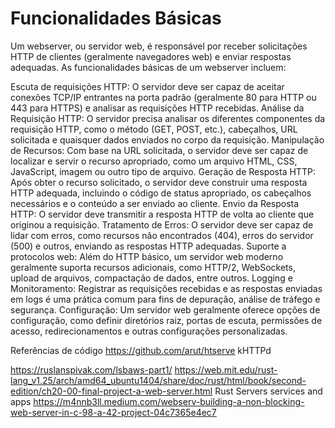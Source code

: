 


# Funcionalidades Básicas

Um webserver, ou servidor web, é responsável por receber solicitações HTTP de clientes (geralmente navegadores web) e enviar respostas adequadas. As funcionalidades básicas de um webserver incluem:

Escuta de requisições HTTP: O servidor deve ser capaz de aceitar conexões TCP/IP entrantes na porta padrão (geralmente 80 para HTTP ou 443 para HTTPS) e analisar as requisições HTTP recebidas.
Análise da Requisição HTTP: O servidor precisa analisar os diferentes componentes da requisição HTTP, como o método (GET, POST, etc.), cabeçalhos, URL solicitada e quaisquer dados enviados no corpo da requisição.
Manipulação de Recursos: Com base na URL solicitada, o servidor deve ser capaz de localizar e servir o recurso apropriado, como um arquivo HTML, CSS, JavaScript, imagem ou outro tipo de arquivo.
Geração de Resposta HTTP: Após obter o recurso solicitado, o servidor deve construir uma resposta HTTP adequada, incluindo o código de status apropriado, os cabeçalhos necessários e o conteúdo a ser enviado ao cliente.
Envio da Resposta HTTP: O servidor deve transmitir a resposta HTTP de volta ao cliente que originou a requisição.
Tratamento de Erros: O servidor deve ser capaz de lidar com erros, como recursos não encontrados (404), erros do servidor (500) e outros, enviando as respostas HTTP adequadas.
Suporte a protocolos web: Além do HTTP básico, um servidor web moderno geralmente suporta recursos adicionais, como HTTP/2, WebSockets, upload de arquivos, compactação de dados, entre outros.
Logging e Monitoramento: Registrar as requisições recebidas e as respostas enviadas em logs é uma prática comum para fins de depuração, análise de tráfego e segurança.
Configuração: Um servidor web geralmente oferece opções de configuração, como definir diretórios raiz, portas de escuta, permissões de acesso, redirecionamentos e outras configurações personalizadas.



Referências de código 
https://github.com/arut/htserve
kHTTPd 


https://ruslanspivak.com/lsbaws-part1/ 
https://web.mit.edu/rust-lang_v1.25/arch/amd64_ubuntu1404/share/doc/rust/html/book/second-edition/ch20-00-final-project-a-web-server.html 
Rust Servers services and apps
https://m4nnb3ll.medium.com/webserv-building-a-non-blocking-web-server-in-c-98-a-42-project-04c7365e4ec7